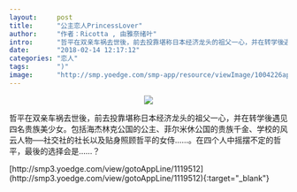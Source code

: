 ```yaml
---
layout:     post
title:      "公主恋人PrincessLover"
author:     "作者：Ricotta , 由雅奈绪叶"
intro:      "哲平在双亲车祸去世後，前去投靠堪称日本经济龙头的祖父一心，并在转学後遇见四名贵族美少女。包括海杰林克公国的公主、菲尔米休公国的贵族千金、学校的风云人物──社交社的社长以及贴身照顾哲平的女侍……。在四个人中摇摆不定的哲平，最後的选择会是……？"
date:       "2018-02-14 12:17:12"
categories: "恋人"
tags:       ")"
image:      "http://smp.yoedge.com/smp-app/resource/viewImage/1004226appline.png"
---
```

<div style="text-align: center">
<p><img src="http://smp.yoedge.com/smp-app/resource/viewImage/1004226appline.png"/></p>
</div>
<p class="post-meta">
<span>哲平在双亲车祸去世後，前去投靠堪称日本经济龙头的祖父一心，并在转学後遇见四名贵族美少女。包括海杰林克公国的公主、菲尔米休公国的贵族千金、学校的风云人物──社交社的社长以及贴身照顾哲平的女侍……。在四个人中摇摆不定的哲平，最後的选择会是……？</span>
</p>
[http://smp3.yoedge.com/view/gotoAppLine/1119512](http://smp3.yoedge.com/view/gotoAppLine/1119512){:target="_blank"}


